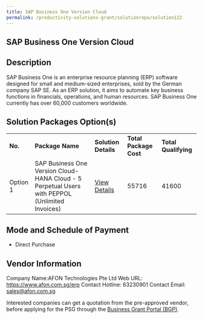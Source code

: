 ```yaml
---
title: SAP Business One Version Cloud
permalink: /productivity-solutions-grant/solutionrepo/solution122
---
```


## SAP Business One Version Cloud

## Description

SAP Business One is an enterprise resource planning (ERP) software designed for small and medium-sized enterprises, sold by the German company SAP SE. As an ERP solution, it aims to automate key business functions in financials, operations, and human resources. SAP Business One currently has over 60,000 customers worldwide.

## Solution Packages Option(s)

<table>
<tr>
<td><b>No.</b></td>
<td><b>Package Name</b></td>
<td><b>Solution Details</b></td>
<td><b>Total Package Cost</b></td>
<td><b>Total Qualifying</b></td>
</tr>
<tr>
<td>Option 1</td>
<td>SAP Business One Version Cloud-HANA Cloud - 5 Perpetual Users with PEPPOL (Unlimited Invoices)</td>
<td><a href='https://www.gobusiness.gov.sg/images/psg/DesensitisedAFONTECH_Annex_3_CRwef12August2021-_Part_3.pdf'>View Details</a></td>
<td>55716</td>
<td>41600</td>
</tr>
</table>

## Mode and Schedule of Payment

 - Direct Purchase

## Vendor Information

 Company Name:AFON Technologies Pte Ltd 
Web URL: https://www.afon.com.sg/erp 
Contact Hotline: 63230901 
Contact Email: sales@afon.com.sg 


Interested companies can get a quotation from the pre-approved vendor, before applying for the PSG through the <a href='https://www.businessgrants.gov.sg/'>Business Grant Portal (BGP)</a>.

<script src="/jquery/resize-tables.js"></script>
